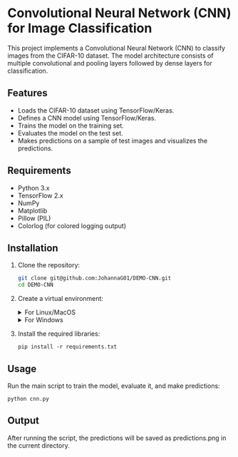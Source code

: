 # Convolutional Neural Network (CNN) for Image Classification

This project implements a Convolutional Neural Network (CNN) to classify images from the CIFAR-10 dataset. The model architecture consists of multiple convolutional and pooling layers followed by dense layers for classification.

## Features

- Loads the CIFAR-10 dataset using TensorFlow/Keras.
- Defines a CNN model using TensorFlow/Keras.
- Trains the model on the training set.
- Evaluates the model on the test set.
- Makes predictions on a sample of test images and visualizes the predictions.

## Requirements

- Python 3.x
- TensorFlow 2.x
- NumPy
- Matplotlib
- Pillow (PIL)
- Colorlog (for colored logging output)

## Installation

1. Clone the repository:

   ```bash
   git clone git@github.com:JohannaG01/DEMO-CNN.git
   cd DEMO-CNN
   ```

2. Create a virtual environment:

    <details>
    <summary>For Linux/MacOS</summary>

    ```
    python -m venv venv
    source venv/bin/activate  # On Windows use `venv\Scripts\activate`
    ```
    </details>
    <details>

    <summary>For Windows</summary>

    ```
    python -m venv venv
    .\venv\Scripts\Activate.ps1
    ```
    </details>

3. Install the required libraries:

    ```
    pip install -r requirements.txt
    ```

## Usage

Run the main script to train the model, evaluate it, and make predictions:

    
    python cnn.py
    

## Output

After running the script, the predictions will be saved as predictions.png in the current directory.
